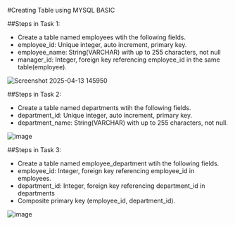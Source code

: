 #Creating Table using MYSQL BASIC

##Steps in Task 1:

- Create a table named employees wtih the following fields.
- employee_id: Unique integer, auto increment, primary key.
- employee_name: String(VARCHAR) with up to 255 characters, not null
- manager_id: Integer, foreign key referencing employee_id in the same table(employee).
  
![Screenshot 2025-04-13 145950](https://github.com/user-attachments/assets/d1c51d44-f3f3-4961-b65e-7683c8753481)


  ##Steps in Task 2:
  - Create a table named departments wtih the following fields.
  - department_id: Unique integer, auto increment, primary key.
  - department_name: String(VARCHAR) with up to 255 characters, not null.
    
 ![image](https://github.com/user-attachments/assets/bc1dd3c3-4739-48b2-8c6b-cd8f676f3463)

  ##Steps in Task 3:
  - Create a table named employee_department wtih the following fields.
  - employee_id: Integer, foreign key referencing employee_id in employees.
  - department_id: Integer, foreign key referencing department_id in departments
  - Composite primary key (employee_id, department_id).
    
   ![image](https://github.com/user-attachments/assets/61667581-3e73-402c-8337-34fbc25f2040)




